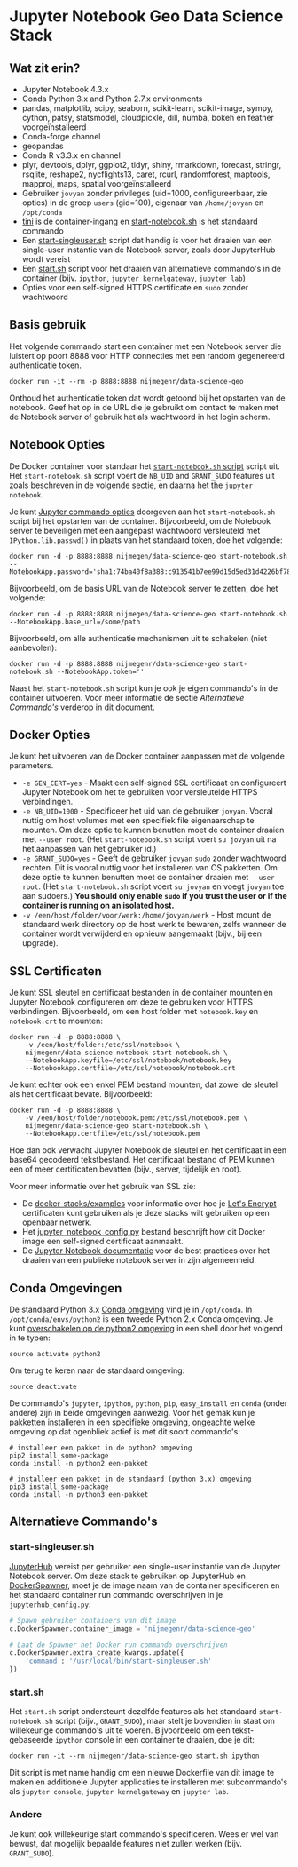 # Jupyter Notebook Geo Data Science Stack

## Wat zit erin?

* Jupyter Notebook 4.3.x
* Conda Python 3.x and Python 2.7.x environments
* pandas, matplotlib, scipy, seaborn, scikit-learn, scikit-image,
  sympy, cython, patsy, statsmodel, cloudpickle, dill, numba, bokeh en feather voorgeïnstalleerd
* Conda-forge channel
* geopandas
* Conda R v3.3.x en channel
* plyr, devtools, dplyr, ggplot2, tidyr, shiny, rmarkdown, forecast, stringr,
  rsqlite, reshape2, nycflights13, caret, rcurl, randomforest,
  maptools, mapproj, maps, spatial voorgeïnstalleerd
* Gebruiker `jovyan` zonder privileges (uid=1000, configureerbaar, zie opties) in de groep `users`
  (gid=100), eigenaar van `/home/jovyan` en `/opt/conda`
* [tini](https://github.com/krallin/tini) is de container-ingang en
  [start-notebook.sh](../base-notebook/start-notebook.sh) is het standaard commando
* Een [start-singleuser.sh](../base-notebook/start-singleuser.sh) script dat handig is voor het draaien
  van een single-user instantie van de Notebook server, zoals door JupyterHub wordt vereist
* Een [start.sh](../base-notebook/start.sh) script voor het draaien van alternatieve commando's in
  de container (bijv. `ipython`, `jupyter kernelgateway`, `jupyter lab`)
* Opties voor een self-signed HTTPS certificate en `sudo` zonder wachtwoord

## Basis gebruik

Het volgende commando start een container met een Notebook server die luistert op poort 8888
voor HTTP connecties met een random gegenereerd authenticatie token.

```
docker run -it --rm -p 8888:8888 nijmegenr/data-science-geo
```

Onthoud het authenticatie token dat wordt getoond bij het opstarten van de notebook.
Geef het op in de URL die je gebruikt om contact te maken met de Notebook server of gebruik het
als wachtwoord in het login scherm.

## Notebook Opties

De Docker container voor standaar het [`start-notebook.sh` script](../base-notebook/start-notebook.sh)
script uit.
Het `start-notebook.sh` script voert de `NB_UID` and `GRANT_SUDO` features uit zoals beschreven
in de volgende sectie, en daarna het the `jupyter notebook`.

Je kunt [Jupyter commando opties](https://jupyter.readthedocs.io/en/latest/projects/jupyter-command.html)
doorgeven aan het `start-notebook.sh` script bij het opstarten van de container.
Bijvoorbeeld, om de Notebook server te beveiligen met een aangepast wachtwoord
versleuteld met `IPython.lib.passwd()` in plaats van het standaard token, doe het volgende:

```
docker run -d -p 8888:8888 nijmegen/data-science-geo start-notebook.sh --NotebookApp.password='sha1:74ba40f8a388:c913541b7ee99d15d5ed31d4226bf7838f83a50e'
```

Bijvoorbeeld, om de basis URL van de Notebook server te zetten, doe het volgende:

```
docker run -d -p 8888:8888 nijmegen/data-science-geo start-notebook.sh --NotebookApp.base_url=/some/path
```

Bijvoorbeeld, om alle authenticatie mechanismen uit te schakelen (niet aanbevolen):

```
docker run -d -p 8888:8888 nijmegenr/data-science-geo start-notebook.sh --NotebookApp.token=''
```

Naast het `start-notebook.sh` script kun je ook je eigen commando's in de container uitvoeren.
Voor meer informatie de sectie *Alternatieve Commando's* verderop in dit document.

## Docker Opties

Je kunt het uitvoeren van de Docker container aanpassen met de volgende parameters.

* `-e GEN_CERT=yes` - Maakt een self-signed SSL certificaat en configureert Jupyter Notebook om
  het te gebruiken voor versleutelde HTTPS verbindingen.
* `-e NB_UID=1000` - Specificeer het uid van de gebruiker `jovyan`.
  Vooral nuttig om host volumes met een specifiek file eigenaarschap te mounten.
  Om deze optie te kunnen benutten moet de container draaien met `--user root`.
  (Het `start-notebook.sh` script voert `su jovyan` uit na het aanpassen van het gebruiker id.)
* `-e GRANT_SUDO=yes` - Geeft de gebruiker `jovyan` `sudo` zonder wachtwoord rechten.
  Dit is vooral nuttig voor het installeren van OS pakketten.
  Om deze optie te kunnen benutten moet de container draaien met `--user root`.
  (Het `start-notebook.sh` script voert `su jovyan` en voegt `jovyan` toe aan  sudoers.)
  **You should only enable `sudo` if you trust the user or if the container is running on an isolated host.**
* `-v /een/host/folder/voor/werk:/home/jovyan/werk` - Host mount de standaard werk directory op de host
  werk te bewaren, zelfs wanneer de container wordt verwijderd en opnieuw aangemaakt (bijv.,
  bij een upgrade).

## SSL Certificaten

Je kunt SSL sleutel en certificaat bestanden in de container mounten en Jupyter Notebook
configureren om deze te gebruiken voor HTTPS verbindingen.
Bijvoorbeeld, om een host folder met `notebook.key` en `notebook.crt` te mounten:

```
docker run -d -p 8888:8888 \
    -v /een/host/folder:/etc/ssl/notebook \
    nijmegenr/data-science-notebook start-notebook.sh \
    --NotebookApp.keyfile=/etc/ssl/notebook/notebook.key
    --NotebookApp.certfile=/etc/ssl/notebook/notebook.crt
```

Je kunt echter ook een enkel PEM bestand mounten, dat zowel de sleutel als het certificaat bevate.
Bijvoorbeeld:

```
docker run -d -p 8888:8888 \
    -v /een/host/folder/notebook.pem:/etc/ssl/notebook.pem \
    nijmegenr/data-science-geo start-notebook.sh \
    --NotebookApp.certfile=/etc/ssl/notebook.pem
```

Hoe dan ook verwacht Jupyter Notebook de sleutel en het certificaat in een base64 gecodeerd tekstbestand.
Het certificaat bestand of PEM kunnen een of meer certificaten bevatten
(bijv., server, tijdelijk en root).

Voor meer informatie over het gebruik van SSL zie:

* De [docker-stacks/examples](https://github.com/jupyter/docker-stacks/tree/master/examples) voor informatie over hoe
  je [Let's Encrypt](https://letsencrypt.org/) certificaten kunt gebruiken als je deze stacks wilt gebruiken
  op een openbaar netwerk.
* Het [jupyter_notebook_config.py](jupyter_notebook_config.py) bestand beschrijft how dit Docker image
  een self-signed certificaat aanmaakt.
* De [Jupyter Notebook documentatie](https://jupyter-notebook.readthedocs.io/en/latest/public_server.html#using-ssl-for-encrypted-communication)
  voor de best practices over het draaien van een publieke notebook server in zijn algemeenheid.

## Conda Omgevingen

De standaard Python 3.x [Conda omgeving](http://conda.pydata.org/docs/using/envs.html) vind je in
`/opt/conda`.
In `/opt/conda/envs/python2` is een tweede Python 2.x Conda omgeving.
Je kunt [overschakelen op de python2 omgeving](http://conda.pydata.org/docs/using/envs.html#change-environments-activate-deactivate)
in een shell door het volgend in te typen:

```
source activate python2
```

Om terug te keren naar de standaard omgeving:

```
source deactivate
```

De commando's `jupyter`, `ipython`, `python`, `pip`, `easy_install` en `conda` (onder andere)
zijn in beide omgevingen aanwezig.
Voor het gemak kun je pakketten installeren in een specifieke omgeving, ongeachte welke omgeving
op dat ogenbliek actief is met dit soort commando's:

```
# installeer een pakket in de python2 omgeving
pip2 install some-package
conda install -n python2 een-pakket

# installeer een pakket in de standaard (python 3.x) omgeving
pip3 install some-package
conda install -n python3 een-pakket
```

## Alternatieve Commando's

### start-singleuser.sh

[JupyterHub](https://jupyterhub.readthedocs.io) vereist per gebruiker een single-user instantie  van de Jupyter Notebook server.
Om deze stack te gebruiken op JupyterHub en [DockerSpawner](https://github.com/jupyter/dockerspawner),
moet je de image naam van de container specificeren en het standaard container run commando overschrijven  in je
`jupyterhub_config.py`:

```python
# Spawn gebruiker containers van dit image
c.DockerSpawner.container_image = 'nijmegenr/data-science-geo'

# Laat de Spawner het Docker run commando overschrijven
c.DockerSpawner.extra_create_kwargs.update({
	'command': '/usr/local/bin/start-singleuser.sh'
})
```

### start.sh

Het `start.sh` script ondersteunt dezelfde features als het standaard `start-notebook.sh` script (bijv., `GRANT_SUDO`), 
maar stelt je bovendien in staat om willekeurige commando's uit te voeren.
Bijvoorbeeld om een tekst-gebaseerde `ipython` console in een container te draaien, doe je dit:

```
docker run -it --rm nijmegenr/data-science-geo start.sh ipython
```

Dit script is met name handig om een nieuwe Dockerfile van dit image te maken en
additionele Jupyter applicaties te installeren met subcommando's als 
`jupyter console`, `jupyter kernelgateway` en `jupyter lab`.

### Andere

Je kunt ook willekeurige start commando's specificeren.
Wees er wel van bewust, dat mogelijk bepaalde features niet zullen werken (bijv.  `GRANT_SUDO`).
